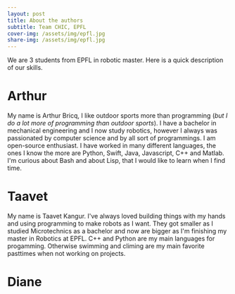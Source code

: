 ```yaml
---
layout: post
title: About the authors
subtitle: Team CHIC, EPFL
cover-img: /assets/img/epfl.jpg
share-img: /assets/img/epfl.jpg
---
```


We are 3 students from EPFL in robotic master. Here is a quick description of our skills.

# Arthur 

My name is Arthur Bricq, I like outdoor sports more than programming (*but I do a lot more of programming than outdoor sports*). I have a bachelor in mechanical engineering and I now study robotics, however I always was passionated by computer science and by all sort of programmings. I am open-source enthusiast. I have worked in many different languages, the ones I know the more are Python, Swift, Java, Javascript, C++ and Matlab. I'm curious about Bash and about Lisp, that I would like to learn when I find time. 

# Taavet

My name is Taavet Kangur. I've always loved building things with my hands and using programming to make robots as I want. They got smaller as I studied Microtechnics as a bachelor and now are bigger as I'm finishing my master in Robotics at EPFL. C++ and Python are my main languages for progamming. Otherwise swimming and climing are my main favorite pasttimes when not working on projects.

# Diane
